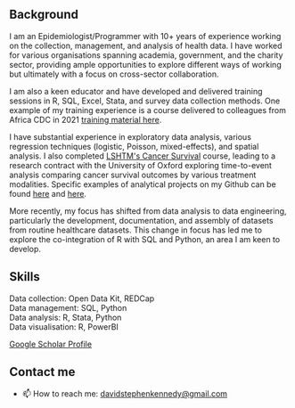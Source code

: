 ## Background
I am an Epidemiologist/Programmer with 10+ years of experience working on the collection, management, and analysis of health data. I have worked for various organisations spanning academia, government, and the charity sector, providing ample opportunities to explore different ways of working but ultimately with a focus on cross-sector collaboration. 

I am also a keen educator and have developed and delivered training sessions in R, SQL, Excel, Stata, and survey data collection methods. One example of my training experience is a course delivered to colleagues from Africa CDC in 2021 [training material here](https://github.com/dsbkennedy/AfricaCDCRTraining). 

I have substantial experience in exploratory data analysis, various regression techniques (logistic, Poisson, mixed-effects), and spatial analysis. I also completed [LSHTM's Cancer Survival](https://www.lshtm.ac.uk/study/courses/short-courses/cancer-survival) course, leading to a research contract with the University of Oxford exploring time-to-event analysis comparing cancer survival outcomes by various treatment modalities. Specific examples of analytical projects on my Github can be found [here](https://github.com/dsbkennedy/van_tafea_survey1/tree/main) and [here](https://github.com/dsbkennedy/angola_oem_iuselect).

More recently, my focus has shifted from data analysis to data engineering, particularly the development, documentation, and assembly of datasets from routine healthcare datasets. This change in focus has led me to explore the co-integration of R with SQL and Python, an area I am keen to develop. 

## Skills
Data collection: Open Data Kit, REDCap <br />
Data management: SQL, Python <br />
Data analysis: R, Stata, Python <br />
Data visualisation: R, PowerBI

[Google Scholar Profile](https://scholar.google.com/citations?user=mrHqWHgAAAAJ&hl=en)

## Contact me
- 📫 How to reach me: davidstephenkennedy@gmail.com


